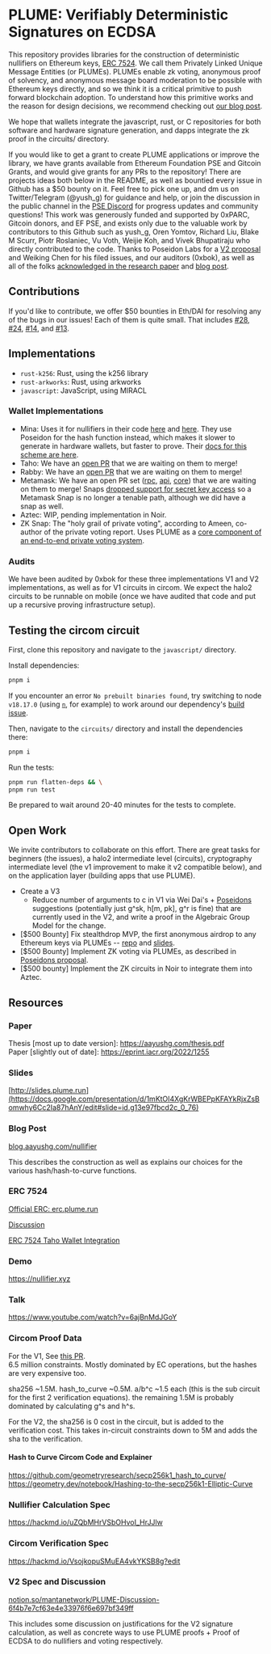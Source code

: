 # PLUME: Verifiably Deterministic Signatures on ECDSA

This repository provides libraries for the construction of deterministic nullifiers on Ethereum keys, [ERC 7524]([https://ethereum-magicians.org/t/erc-7524-plume-signature-in-wallets/15902](https://github.com/ethereum/EIPs/pull/7775)). We call them Privately Linked Unique Message Entities (or PLUMEs). PLUMEs enable zk voting, anonymous proof of solvency, and anonymous message board moderation to be possible with Ethereum keys directly, and so we think it is a critical primitive to push forward blockchain adoption. To understand how this primitive works and the reason for design decisions, we recommend checking out [our blog post](https://blog.aayushg.com/posts/plume).

We hope that wallets integrate the javascript, rust, or C repositories for both software and hardware signature generation, and dapps integrate the zk proof in the circuits/ directory.

If you would like to get a grant to create PLUME applications or improve the library, we have grants available from Ethereum Foundation PSE and Gitcoin Grants, and would give grants for any PRs to the repository! There are projects ideas both below in the README, as well as bountied every issue in Github has a $50 bounty on it. Feel free to pick one up, and dm us on Twitter/Telegram (@yush_g) for guidance and help, or join the discussion in the public channel in the [PSE Discord](https://discord.gg/pse) for progress updates and community questions! This work was generously funded and supported by 0xPARC, Gitcoin donors, and EF PSE, and exists only due to the valuable work by contributors to this Github such as yush_g, Oren Yomtov, Richard Liu, Blake M Scurr, Piotr Roslaniec, Vu Voth, Weijie Koh, and Vivek Bhupatiraju who directly contributed to the code. Thanks to Poseidon Labs for a [V2 proposal](https://www.notion.so/PLUME-Discussion-6f4b7e7cf63e4e33976f6e697bf349ff) and Weiking Chen for his filed issues, and our auditors (0xbok), as well as all of the folks [acknowledged in the research paper](https://aayushg.com/thesis.pdf) and [blog post](https://blog.aayushg.com/posts/plume).

## Contributions

If you'd like to contribute, we offer $50 bounties in Eth/DAI for resolving any of the bugs in our issues! Each of them is quite small. That includes 
[#28](https://github.com/plume-sig/zk-nullifier-sig/issues/28), [#24](https://github.com/plume-sig/zk-nullifier-sig/issues/24), 
[#14](https://github.com/plume-sig/zk-nullifier-sig/issues/14), and [#13](https://github.com/plume-sig/zk-nullifier-sig/issues/13).

## Implementations

- `rust-k256`: Rust, using the k256 library
- `rust-arkworks`: Rust, using arkworks
- `javascript`: JavaScript, using MIRACL

### Wallet Implementations

- Mina: Uses it for nullifiers in their code [here](https://github.com/o1-labs/o1js/blob/main/src/lib/nullifier.ts) and [here](https://github.com/o1-labs/o1js/blob/main/src/mina-signer/src/nullifier.ts). They use Poseidon for the hash function instead, which makes it slower to generate in hardware wallets, but faster to prove. Their [docs for this scheme are here](https://docs.minaprotocol.com/zkapps/o1js-reference/classes/Nullifier).
- Taho: We have an [open PR](https://github.com/tahowallet/extension/pull/3638) that we are waiting on them to merge!
- Rabby: We have an [open PR](https://github.com/RabbyHub/Rabby/pull/2047) that we are waiting on them to merge!
- Metamask: We have an open PR set ([rpc](https://github.com/MetaMask/eth-json-rpc-middleware/pull/198
), [api](https://github.com/MetaMask/api-specs/pull/120), [core](https://github.com/MetaMask/metamask-extension/pull/17482)) that we are waiting on them to merge! Snaps [dropped support for secret key access](https://github.com/MetaMask/snaps/issues/1665) so a Metamask Snap is no longer a tenable path, although we did have a snap as well.
- Aztec: WIP, pending implementation in Noir.
- ZK Snap: The "holy grail of private voting", according to Ameen, co-author of the private voting report. Uses PLUME as a [core component of an end-to-end private voting system](https://twitter.com/AeriusLabs/status/1753052458249785836).

### Audits
We have been audited by 0xbok for these three implementations V1 and V2 implementations, as well as for V1 circuits in circom. We expect the halo2 circuits to be runnable on mobile (once we have audited that code and put up a recursive proving infrastructure setup).

## Testing the circom circuit

First, clone this repository and navigate to the `javascript/` directory.

Install dependencies:

```bash
pnpm i
```

If you encounter an error `No prebuilt binaries found`, try switching to node ` v18.17.0` (using [`n`](https://github.com/tj/n), for example) to work around our dependency's [build issue](https://github.com/WiseLibs/better-sqlite3/issues/1027).

Then, navigate to the `circuits/` directory and install the dependencies there:

```bash
pnpm i
```

Run the tests:
```bash
pnpm run flatten-deps && \
pnpm run test
```

Be prepared to wait around 20-40 minutes for the tests to complete.

## Open Work

We invite contributors to collaborate on this effort. There are great tasks for beginners (the issues), a halo2 intermediate level (circuits), cryptography intermediate level (the v1 improvement to make it v2 compatible below), and on the application layer (building apps that use PLUME).  

- Create a V3
   - Reduce number of arguments to c in V1 via Wei Dai's + [Poseidons](https://www.notion.so/mantanetwork/PLUME-Discussion-6f4b7e7cf63e4e33976f6e697bf349ff?pvs=4) suggestions (potentially just g^sk, h[m, pk], g^r is fine) that are currently used in the V2, and write a proof in the Algebraic Group Model for the change.
- [$500 Bounty] Fix stealthdrop MVP, the first anonymous airdrop to any Ethereum keys via PLUMEs -- [repo](https://github.com/stealthdrop/stealthdrop/) and [slides](https://docs.google.com/presentation/d/10ZGJvYpIqpON5O4uDf2pdk-PnT8fEVyPOoRqC3VmFn0/edit).
- [$500 Bounty] Implement ZK voting via PLUMEs, as described in [Poseidons proposal](https://www.notion.so/mantanetwork/PLUME-Discussion-6f4b7e7cf63e4e33976f6e697bf349ff?pvs=4).
- [$500 bounty] Implement the ZK circuits in Noir to integrate them into Aztec.

## Resources

### Paper
Thesis [most up to date version]: https://aayushg.com/thesis.pdf  
Paper [slightly out of date]: https://eprint.iacr.org/2022/1255

### Slides
[http://slides.plume.run](https://docs.google.com/presentation/d/1mKtOI4XgKrWBEPpKFAYkRjxZsBomwhy6Cc2Ia87hAnY/edit#slide=id.g13e97fbcd2c_0_76)

### Blog Post
[blog.aayushg.com/nullifier](https://blog.aayushg.com/nullifier)

This describes the construction as well as explains our choices for the various hash/hash-to-curve functions.

### ERC 7524
[Official ERC: erc.plume.run](https://erc.plume.run)

[Discussion](https://ethereum-magicians.org/t/erc-7524-plume-signature-in-wallets/15902/2)

[ERC 7524 Taho Wallet Integration](https://github.com/tahowallet/extension/pull/3638)

### Demo
https://nullifier.xyz

### Talk
https://www.youtube.com/watch?v=6ajBnMdJGoY

### Circom Proof Data

For the V1,
See [this PR](https://github.com/zk-nullifier-sig/zk-nullifier-sig/pull/7).   
6.5 million constraints. Mostly dominated by EC operations, but the hashes are very expensive too.  

sha256 ~1.5M. 
hash_to_curve ~0.5M. 
a/b^c ~1.5 each (this is the sub circuit for the first 2 verification equations). 
the remaining 1.5M is probably dominated by calculating g^s and h^s. 

For the V2,
the sha256 is 0 cost in the circuit, but is added to the verification cost. This takes in-circuit constraints down to 5M and adds the sha to the verification.

#### Hash to Curve Circom Code and Explainer
https://github.com/geometryresearch/secp256k1_hash_to_curve/
https://geometry.dev/notebook/Hashing-to-the-secp256k1-Elliptic-Curve

### Nullifier Calculation Spec
https://hackmd.io/uZQbMHrVSbOHvoI_HrJJlw

### Circom Verification Spec
https://hackmd.io/VsojkopuSMuEA4vkYKSB8g?edit

### V2 Spec and Discussion
[notion.so/mantanetwork/PLUME-Discussion-6f4b7e7cf63e4e33976f6e697bf349ff](https://www.notion.so/mantanetwork/PLUME-Discussion-6f4b7e7cf63e4e33976f6e697bf349ff?pvs=4)

This includes some discussion on justifications for the V2 signature calculation, as well as concrete ways to use PLUME proofs + Proof of ECDSA to do nullifiers and voting respectively.
